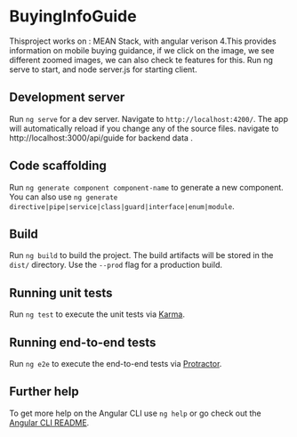 # BuyingInfoGuide
Thisproject works on : MEAN Stack, with angular verison 4.This provides information on mobile buying guidance, if we click on the image, we see different zoomed images, we can also check te features for this. Run ng serve to start, and node server.js for starting client.

## Development server

Run `ng serve` for a dev server. Navigate to `http://localhost:4200/`. The app will automatically reload if you change any of the source files.
navigate to http://localhost:3000/api/guide for backend data .

## Code scaffolding

Run `ng generate component component-name` to generate a new component. You can also use `ng generate directive|pipe|service|class|guard|interface|enum|module`.

## Build

Run `ng build` to build the project. The build artifacts will be stored in the `dist/` directory. Use the `--prod` flag for a production build.

## Running unit tests

Run `ng test` to execute the unit tests via [Karma](https://karma-runner.github.io).

## Running end-to-end tests

Run `ng e2e` to execute the end-to-end tests via [Protractor](http://www.protractortest.org/).

## Further help

To get more help on the Angular CLI use `ng help` or go check out the [Angular CLI README](https://github.com/angular/angular-cli/blob/master/README.md).
